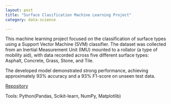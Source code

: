 ```yaml
---
layout: post
title: "Surface Clasification Machine Learning Project"
category: data-science

---
```


This machine learning project focused on the classification of surface types using a Support Vector Machine (SVM) classifier. The dataset was collected from an Inertial Measurement Unit (IMU) mounted to a rollator (a type of mobility aid), with data recorded across five different surface types: Asphalt, Concrete, Grass, Stone, and Tile.

The developed model demonstrated strong performance, achieving approximately 93% accuracy and a 93% F1-score on unseen test data.

[Repository](https://github.com/0ladayo/Surfaces-Classification-Machine-Learning-Project)

Tools:
<i class="fab fa-python"></i> Python(Pandas, Scikit-learn, NumPy, Matplotlib)
